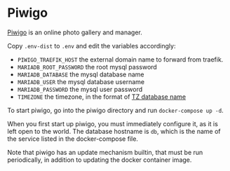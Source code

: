 # Piwigo

[Piwigo](https://piwigo.org/) is an online photo gallery and manager.

Copy `.env-dist` to `.env` and edit the variables accordingly:

 * `PIWIGO_TRAEFIK_HOST` the external domain name to forward from traefik.
 * `MARIADB_ROOT_PASSWORD` the root mysql password
 * `MARIADB_DATABASE` the mysql database name
 * `MARIADB_USER` the mysql database username
 * `MARIADB_PASSWORD` the mysql user password
 * `TIMEZONE` the timezone, in the format of [TZ database name](https://en.wikipedia.org/wiki/List_of_tz_database_time_zones)

To start piwigo, go into the piwigo directory and run `docker-compose up -d`.

When you first start up piwigo, you must immediately configure it, as it is left
open to the world. The database hostname is `db`, which is the name of the
service listed in the docker-compose file.

Note that piwigo has an update mechanism builtin, that must be run periodically,
in addition to updating the docker container image.

